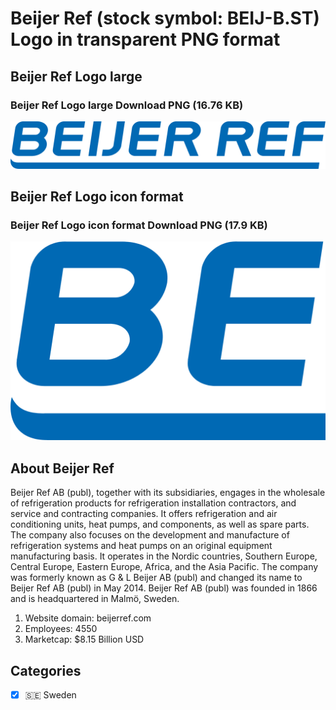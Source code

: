 # Beijer Ref (stock symbol: BEIJ-B.ST) Logo in transparent PNG format

## Beijer Ref Logo large

### Beijer Ref Logo large Download PNG (16.76 KB)

![Beijer Ref Logo large Download PNG (16.76 KB)](/img/orig/BEIJ-B.ST_BIG-399c159b.png)

## Beijer Ref Logo icon format

### Beijer Ref Logo icon format Download PNG (17.9 KB)

![Beijer Ref Logo icon format Download PNG (17.9 KB)](/img/orig/BEIJ-B.ST-8870e200.png)

## About Beijer Ref

Beijer Ref AB (publ), together with its subsidiaries, engages in the wholesale of refrigeration products for refrigeration installation contractors, and service and contracting companies. It offers refrigeration and air conditioning units, heat pumps, and components, as well as spare parts. The company also focuses on the development and manufacture of refrigeration systems and heat pumps on an original equipment manufacturing basis. It operates in the Nordic countries, Southern Europe, Central Europe, Eastern Europe, Africa, and the Asia Pacific. The company was formerly known as G & L Beijer AB (publ) and changed its name to Beijer Ref AB (publ) in May 2014. Beijer Ref AB (publ) was founded in 1866 and is headquartered in Malmö, Sweden.

1. Website domain: beijerref.com
2. Employees: 4550
3. Marketcap: $8.15 Billion USD


## Categories
- [x] 🇸🇪 Sweden
